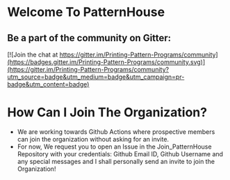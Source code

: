 # Welcome To PatternHouse

## Be a part of the community on Gitter:

[![Join the chat at https://gitter.im/Printing-Pattern-Programs/community](https://badges.gitter.im/Printing-Pattern-Programs/community.svg)](https://gitter.im/Printing-Pattern-Programs/community?utm_source=badge&utm_medium=badge&utm_campaign=pr-badge&utm_content=badge)

# How Can I Join The Organization?

- We are working towards Github Actions where prospective members can join the organization without asking for an invite.
- For now, We request you to open an Issue in the Join_PatternHouse Repository with your credentials: Github Email ID, Github Username and any special messages and I shall personally send an invite to join the Organization!

